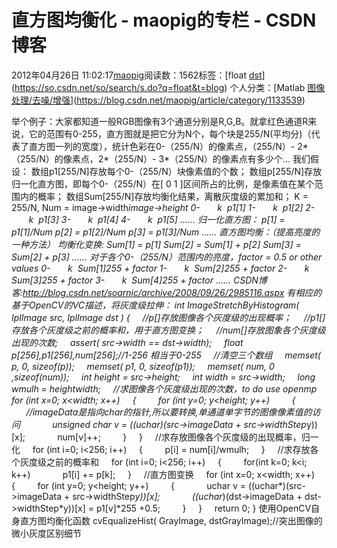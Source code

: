 # 直方图均衡化 - maopig的专栏 - CSDN博客
2012年04月26日 11:02:17[maopig](https://me.csdn.net/maopig)阅读数：1562标签：[float																[dst](https://so.csdn.net/so/search/s.do?q=dst&t=blog)](https://so.csdn.net/so/search/s.do?q=float&t=blog)
个人分类：[Matlab																[图像处理/去噪/增强](https://blog.csdn.net/maopig/article/category/1090397)](https://blog.csdn.net/maopig/article/category/1133539)
                
举个例子：大家都知道一般RGB图像有3个通道分别是R,G,B。就拿红色通道R来说，它的范围有0-255，直方图就是把它分为N个，每个块是255/N(平均分)（代表了直方图一列的宽度），统计色彩在0-（255/N）的像素点，（255/N）- 2*（255/N）的像素点，2*（255/N）- 3*（255/N）的像素点有多少个...
我们假设：
数组p1[255/N]存放每个0-（255/N）块像素值的个数；
数组p[255/N]存放归一化直方图，即每个0-（255/N）在[ 0 1 ]区间所占的比例，是像素值在某个范围内的概率；
数组Sum[255/N]存放均衡化结果，离散灰度级的累加和；
K = 255/N, Num = image->width*image->height
0-       k  p1[1]
1-       k  p1[2]
2-       k  p1[3]
3-       k  p1[4]
4-       k  p1[5]
......
归一化直方图：
p[1] = p1[1]/Num
p[2] = p1[2]/Num
p[3] = p1[3]/Num
……
直方图均衡：（提高亮度的一种方法）
均衡化变换:
Sum[1] = p[1]
Sum[2] = Sum[1] + p[2]
Sum[3] = Sum[2] + p[3]
……
对于各个0-（255/N）范围内的亮度，factor = 0.5 or other values
0-       k  Sum[1]*255 + factor
1-       k  Sum[2]*255 + factor
2-       k  Sum[3]*255 + factor
3-       k  Sum[4]*255 + factor
……
CSDN博客:http://blog.csdn.net/soarnic/archive/2008/09/26/2985116.aspx
有相应的基于OpenCV的VC描述，将灰度级拉伸：
int ImageStretchByHistogram( IplImage* src, IplImage* dst )
{
    //p[]存放图像各个灰度级的出现概率；
    //p1[]存放各个灰度级之前的概率和，用于直方图变换；
    //num[]存放图象各个灰度级出现的次数;
    assert( src->width == dst->width);
    float p[256],p1[256],num[256];//1-256 相当于0-255
    //清空三个数组
    memset( p, 0, sizeof(p));
    memset( p1, 0, sizeof(p1));
    memset( num, 0 ,sizeof(num));
    int height = src->height;
    int width = src->width;
    long wmulh = height*width;
    //求图像各个灰度级出现的次数，to do use openmp
    for (int x=0; x<width; x++)
    {
        for (int y=0; y<height; y++)
        {
      //imageData是指向char的指针,所以要转换,单通道单字节的图像像素值的访问
            unsigned char v = ((uchar*)(src->imageData + src->widthStep*y))[x];
            num[v]++;
        }
    }
    //求存放图像各个灰度级的出现概率，归一化
    for (int i=0; i<256; i++)
    {
        p[i] = num[i]/wmulh;
    }
    //求存放各个灰度级之前的概率和
    for (int i=0; i<256; i++)
    {
        for(int k=0; k<i; k++)
            p1[i] += p[k];
    }
    //直方图变换
    for (int x=0; x<width; x++)
    {
        for (int y=0; y<height; y++)
        {
            uchar v = ((uchar*)(src->imageData + src->widthStep*y))[x];
            ((uchar*)(dst->imageData + dst->widthStep*y))[x] = p1[v]*255 +0.5;
        }
    }
    return 0;
}
使用OpenCV自身直方图均衡化函数
cvEqualizeHist( GrayImage, dstGrayImage);//突出图像的微小灰度区别细节
